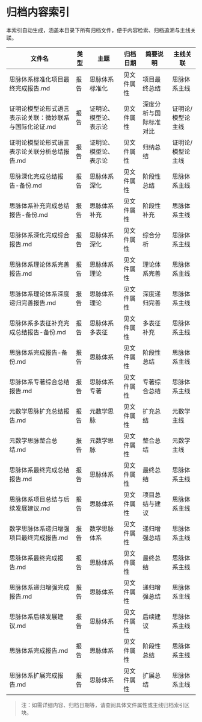 # 归档内容索引

本索引自动生成，涵盖本目录下所有归档文件，便于内容检索、归档追溯与主线关联。

| 文件名 | 类型 | 主题 | 归档日期 | 简要说明 | 主线关联 |
|--------|------|------|----------|----------|----------|
| 思脉体系标准化项目最终完成报告.md | 报告 | 思脉体系标准化 | 见文件属性 | 项目最终总结 | 思脉体系主线 |
| 证明论模型论形式语言表示论关联：微妙联系与国际化论证.md | 报告 | 证明论、模型论、表示论 | 见文件属性 | 深度分析与国际标准对比 | 证明论/模型论主线 |
| 证明论模型论形式语言表示论关联分析总结报告.md | 报告 | 证明论、模型论、表示论 | 见文件属性 | 归纳总结 | 证明论/模型论主线 |
| 思脉深化完成总结报告-备份.md | 报告 | 思脉体系深化 | 见文件属性 | 阶段性总结 | 思脉体系主线 |
| 思脉体系补充完成总结报告-备份.md | 报告 | 思脉体系补充 | 见文件属性 | 阶段性补充 | 思脉体系主线 |
| 思脉体系深化完成综合报告.md | 报告 | 思脉体系深化 | 见文件属性 | 综合分析 | 思脉体系主线 |
| 思脉体系理论体系完善报告.md | 报告 | 思脉体系理论 | 见文件属性 | 理论体系完善 | 思脉体系主线 |
| 思脉体系理论体系深度递归完善报告.md | 报告 | 思脉体系理论 | 见文件属性 | 深度递归完善 | 思脉体系主线 |
| 思脉体系多表征补充完成总结报告-备份.md | 报告 | 思脉体系多表征 | 见文件属性 | 多表征补充 | 思脉体系主线 |
| 思脉体系完成报告-备份.md | 报告 | 思脉体系 | 见文件属性 | 阶段性总结 | 思脉体系主线 |
| 思脉体系专著综合总结报告.md | 报告 | 思脉体系专著 | 见文件属性 | 专著综合总结 | 思脉体系主线 |
| 元数学思脉扩充总结报告.md | 报告 | 元数学思脉 | 见文件属性 | 扩充总结 | 元数学主线 |
| 元数学思脉整合总结.md | 报告 | 元数学思脉 | 见文件属性 | 整合总结 | 元数学主线 |
| 思脉体系最终完成总结报告.md | 报告 | 思脉体系 | 见文件属性 | 最终总结 | 思脉体系主线 |
| 思脉体系项目总结与后续发展建议.md | 报告 | 思脉体系 | 见文件属性 | 项目总结与建议 | 思脉体系主线 |
| 数学思脉体系递归增强项目最终完成报告.md | 报告 | 数学思脉体系 | 见文件属性 | 递归增强总结 | 思脉体系主线 |
| 思脉体系最终完成报告.md | 报告 | 思脉体系 | 见文件属性 | 最终总结 | 思脉体系主线 |
| 思脉体系递归增强完成报告.md | 报告 | 思脉体系 | 见文件属性 | 递归增强总结 | 思脉体系主线 |
| 思脉体系后续发展建议.md | 报告 | 思脉体系 | 见文件属性 | 后续建议 | 思脉体系主线 |
| 思脉体系完成报告.md | 报告 | 思脉体系 | 见文件属性 | 阶段性总结 | 思脉体系主线 |
| 思脉体系扩展完成报告.md | 报告 | 思脉体系 | 见文件属性 | 扩展总结 | 思脉体系主线 |

> 注：如需详细内容、归档日期等，请查阅具体文件属性或主线归档索引区块。 